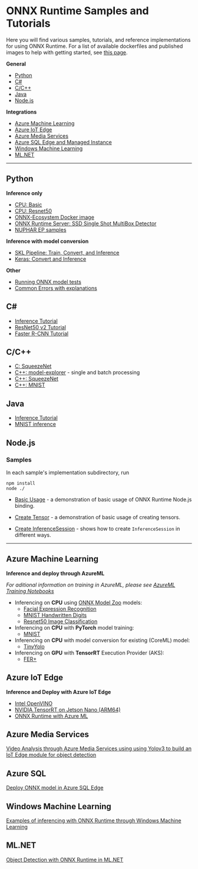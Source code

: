 # ONNX Runtime Samples and Tutorials

Here you will find various samples, tutorials, and reference implementations for using ONNX Runtime. 
For a list of available dockerfiles and published images to help with getting started, see [this page](../dockerfiles/README.md).

**General**
* [Python](#Python)
* [C#](#C)
* [C/C++](#CC)
* [Java](#Java)
* [Node.js](#Nodejs)

**Integrations**
* [Azure Machine Learning](#azure-machine-learning)
* [Azure IoT Edge](#azure-iot-edge)
* [Azure Media Services](#azure-media-services)
* [Azure SQL Edge and Managed Instance](#azure-sql)
* [Windows Machine Learning](#windows-machine-learning)
* [ML.NET](#mlnet)

***
 
## Python
**Inference only**
* [CPU: Basic](https://github.com/onnx/onnx-docker/blob/master/onnx-ecosystem/inference_demos/simple_onnxruntime_inference.ipynb)
* [CPU: Resnet50](https://github.com/onnx/onnx-docker/blob/master/onnx-ecosystem/inference_demos/resnet50_modelzoo_onnxruntime_inference.ipynb)
* [ONNX-Ecosystem Docker image](https://github.com/onnx/onnx-docker/tree/master/onnx-ecosystem/inference_demos)
* [ONNX Runtime Server: SSD Single Shot MultiBox Detector](https://github.com/onnx/tutorials/blob/master/tutorials/OnnxRuntimeServerSSDModel.ipynb)
* [NUPHAR EP samples](../docs/python/notebooks/onnxruntime-nuphar-tutorial.ipynb)

**Inference with model conversion**
* [SKL Pipeline: Train, Convert, and Inference](https://microsoft.github.io/onnxruntime/python/tutorial.html)
* [Keras: Convert and Inference](https://microsoft.github.io/onnxruntime/python/auto_examples/plot_dl_keras.html#sphx-glr-auto-examples-plot-dl-keras-py)

**Other**
* [Running ONNX model tests](../docs/Model_Test.md)
* [Common Errors with explanations](https://microsoft.github.io/onnxruntime/python/auto_examples/plot_common_errors.html#sphx-glr-auto-examples-plot-common-errors-py)

## C#
* [Inference Tutorial](../docs/CSharp_API.md#getting-started)
* [ResNet50 v2 Tutorial](../csharp/sample/Microsoft.ML.OnnxRuntime.ResNet50v2Sample)
* [Faster R-CNN Tutorial](../csharp/sample/Microsoft.ML.OnnxRuntime.FasterRcnnSample)

## C/C++
* [C: SqueezeNet](../csharp/test/Microsoft.ML.OnnxRuntime.EndToEndTests.Capi/C_Api_Sample.cpp)
* [C++: model-explorer](./c_cxx/model-explorer) - single and batch processing
* [C++: SqueezeNet](../csharp/test/Microsoft.ML.OnnxRuntime.EndToEndTests.Capi/CXX_Api_Sample.cpp)
* [C++: MNIST](./c_cxx/MNIST)

## Java
* [Inference Tutorial](../docs/Java_API.md#getting-started)
* [MNIST inference](../java/src/test/java/sample/ScoreMNIST.java)

## Node.js

### Samples
In each sample's implementation subdirectory, run
```
npm install
node ./
```
* [Basic Usage](./nodejs/01_basic-usage/) - a demonstration of basic usage of ONNX Runtime Node.js binding.

* [Create Tensor](./nodejs/02_create-tensor/) - a demonstration of basic usage of creating tensors.
<!--
* [Create Tensor (Advanced)](./nodejs/03_create-tensor-advanced/) - a demonstration of advanced usage of creating tensors.
-->

* [Create InferenceSession](./nodejs/04_create-inference-session/) - shows how to create `InferenceSession` in different ways.


---

## Azure Machine Learning

**Inference and deploy through AzureML**

*For aditional information on training in AzureML, please see [AzureML Training Notebooks](https://github.com/Azure/MachineLearningNotebooks/tree/master/how-to-use-azureml/training)*
* Inferencing on **CPU** using [ONNX Model Zoo](https://github.com/onnx/models) models: 
  * [Facial Expression Recognition](https://github.com/Azure/MachineLearningNotebooks/blob/master/how-to-use-azureml/deployment/onnx/onnx-inference-facial-expression-recognition-deploy.ipynb) 
  * [MNIST Handwritten Digits](https://github.com/Azure/MachineLearningNotebooks/blob/master/how-to-use-azureml/deployment/onnx/onnx-inference-mnist-deploy.ipynb)
  * [Resnet50 Image Classification](https://github.com/Azure/MachineLearningNotebooks/blob/master/how-to-use-azureml/deployment/onnx/onnx-modelzoo-aml-deploy-resnet50.ipynb)
* Inferencing on **CPU** with **PyTorch** model training:
  * [MNIST](https://github.com/Azure/MachineLearningNotebooks/blob/master/how-to-use-azureml/deployment/onnx/onnx-train-pytorch-aml-deploy-mnist.ipynb)
* Inferencing on **CPU** with model conversion for existing (CoreML) model:
  * [TinyYolo](https://github.com/Azure/MachineLearningNotebooks/blob/master/how-to-use-azureml/deployment/onnx/onnx-convert-aml-deploy-tinyyolo.ipynb)
* Inferencing on **GPU** with **TensorRT** Execution Provider (AKS):
  * [FER+](../docs/python/notebooks/onnx-inference-byoc-gpu-cpu-aks.ipynb)
  
## Azure IoT Edge
**Inference and Deploy with Azure IoT Edge**
  * [Intel OpenVINO](http://aka.ms/onnxruntime-openvino)
  * [NVIDIA TensorRT on Jetson Nano (ARM64)](http://aka.ms/onnxruntime-arm64)
  * [ONNX Runtime with Azure ML](https://github.com/Azure-Samples/onnxruntime-iot-edge/blob/master/AzureML-OpenVINO/README.md)
  
## Azure Media Services
[Video Analysis through Azure Media Services using using Yolov3 to build an IoT Edge module for object detection](https://github.com/Azure/live-video-analytics/tree/master/utilities/video-analysis/yolov3-onnx)
 
## Azure SQL
[Deploy ONNX model in Azure SQL Edge](https://docs.microsoft.com/en-us/azure/azure-sql-edge/deploy-onnx)

## Windows Machine Learning
[Examples of inferencing with ONNX Runtime through Windows Machine Learning](https://docs.microsoft.com/en-us/windows/ai/windows-ml/tools-and-samples#samples)
  
## ML.NET
[Object Detection with ONNX Runtime in ML.NET](https://docs.microsoft.com/en-us/dotnet/machine-learning/tutorials/object-detection-onnx)
  
  
